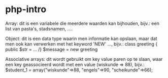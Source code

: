 # php-intro

Array: dit is een variabele die meerdere waarden kan bijhouden, 
	bijv.: een list van pasta's, stadsnamen, ....

Object: dit is een data type waarin men informatie kan opslaan, 
	maar dat men ook kan verwerken met het keyword 'NEW' ..., 
	bijv.: class greeting { public $str = ... /} 
		$message = new greeting

Associative arrays: dit wordt gebruikt om key value paren op te slaan, 
	waar een key geassocieerd wordt met een value (wiskunde => 88),
	bijv.: $student_1 = array("wiskunde"=>88, "engels"=>90, "scheikunde"=>66);








